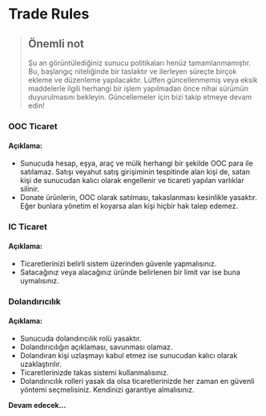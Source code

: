 # Trade Rules

> ## Önemli not
> Şu an görüntülediğiniz sunucu politikaları henüz tamamlanmamıştır. Bu, başlangıç niteliğinde bir taslaktır ve ilerleyen süreçte birçok ekleme ve düzenleme yapılacaktır.
>Lütfen güncellenmemiş veya eksik maddelerle ilgili herhangi bir işlem yapılmadan önce nihai sürümün duyurulmasını bekleyin. Güncellemeler için bizi takip etmeye devam edin!

### OOC Ticaret
#### Açıklama:
* Sunucuda hesap, eşya, araç ve mülk herhangi bir şekilde OOC para ile satılamaz. Satışı veyahut satış girişiminin tespitinde alan kişi de, satan kişi de sunucudan kalıcı olarak engellenir ve ticareti yapılan varlıklar silinir.
* Donate ürünlerin, OOC olarak satılması, takaslanması kesinlikle yasaktır. Eğer bunlara yönetim el koyarsa alan kişi hiçbir hak talep edemez.

### IC Ticaret
#### Açıklama:
* Ticaretlerinizi belirli sistem üzerinden güvenle yapmalısınız.
* Satacağınız veya alacağınız üründe belirlenen bir limit var ise buna uymalısınız.

### Dolandırıcılık
#### Açıklama:
* Sunucuda dolandırıcılık rolü yasaktır.
* Dolandırıcılığın açıklaması, savunması olamaz.
* Dolandıran kişi uzlaşmayı kabul etmez ise sunucudan kalıcı olarak uzaklaştırılır.
* Ticaretlerinizde takas sistemi kullanmalısınız.
* Dolandırıcılık rolleri yasak da olsa ticaretlerinizde her zaman en güvenli yöntemi seçmelisiniz. Kendinizi garantiye almalısınız. 

**Devam edecek...**